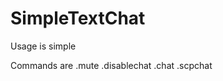 # SimpleTextChat
Usage is simple

Commands are 
.mute <player>
.disablechat
.chat <message>
.scpchat <message>
